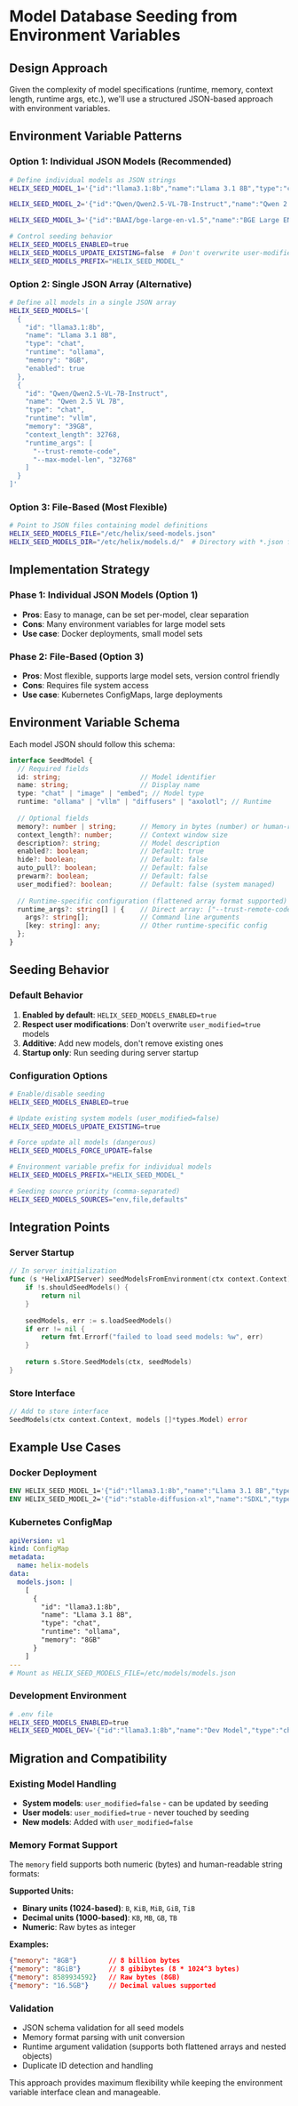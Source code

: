 # Model Database Seeding from Environment Variables

## Design Approach

Given the complexity of model specifications (runtime, memory, context length, runtime args, etc.), we'll use a structured JSON-based approach with environment variables.

## Environment Variable Patterns

### Option 1: Individual JSON Models (Recommended)
```bash
# Define individual models as JSON strings
HELIX_SEED_MODEL_1='{"id":"llama3.1:8b","name":"Llama 3.1 8B","type":"chat","runtime":"ollama","memory":"8GB","enabled":true}'

HELIX_SEED_MODEL_2='{"id":"Qwen/Qwen2.5-VL-7B-Instruct","name":"Qwen 2.5 VL 7B","type":"chat","runtime":"vllm","memory":"39GB","context_length":32768,"runtime_args":["--trust-remote-code","--max-model-len","32768"]}'

HELIX_SEED_MODEL_3='{"id":"BAAI/bge-large-en-v1.5","name":"BGE Large EN v1.5","type":"embed","runtime":"vllm","memory":"5GiB","context_length":512,"runtime_args":["--task","embed","--trust-remote-code"]}'

# Control seeding behavior
HELIX_SEED_MODELS_ENABLED=true
HELIX_SEED_MODELS_UPDATE_EXISTING=false  # Don't overwrite user-modified models
HELIX_SEED_MODELS_PREFIX="HELIX_SEED_MODEL_"
```

### Option 2: Single JSON Array (Alternative)
```bash
# Define all models in a single JSON array
HELIX_SEED_MODELS='[
  {
    "id": "llama3.1:8b",
    "name": "Llama 3.1 8B", 
    "type": "chat",
    "runtime": "ollama",
    "memory": "8GB",
    "enabled": true
  },
  {
    "id": "Qwen/Qwen2.5-VL-7B-Instruct",
    "name": "Qwen 2.5 VL 7B",
    "type": "chat", 
    "runtime": "vllm",
    "memory": "39GB",
    "context_length": 32768,
    "runtime_args": [
      "--trust-remote-code", 
      "--max-model-len", "32768"
    ]
  }
]'
```

### Option 3: File-Based (Most Flexible)
```bash
# Point to JSON files containing model definitions
HELIX_SEED_MODELS_FILE="/etc/helix/seed-models.json"
HELIX_SEED_MODELS_DIR="/etc/helix/models.d/"  # Directory with *.json files
```

## Implementation Strategy

### Phase 1: Individual JSON Models (Option 1)
- **Pros**: Easy to manage, can be set per-model, clear separation
- **Cons**: Many environment variables for large model sets
- **Use case**: Docker deployments, small model sets

### Phase 2: File-Based (Option 3) 
- **Pros**: Most flexible, supports large model sets, version control friendly
- **Cons**: Requires file system access
- **Use case**: Kubernetes ConfigMaps, large deployments

## Environment Variable Schema

Each model JSON should follow this schema:
```typescript
interface SeedModel {
  // Required fields
  id: string;                    // Model identifier
  name: string;                  // Display name
  type: "chat" | "image" | "embed"; // Model type
  runtime: "ollama" | "vllm" | "diffusers" | "axolotl"; // Runtime
  
  // Optional fields  
  memory?: number | string;      // Memory in bytes (number) or human-readable format (string: "8GB", "16GiB")
  context_length?: number;       // Context window size
  description?: string;          // Model description
  enabled?: boolean;             // Default: true
  hide?: boolean;                // Default: false
  auto_pull?: boolean;           // Default: false  
  prewarm?: boolean;             // Default: false
  user_modified?: boolean;       // Default: false (system managed)
  
  // Runtime-specific configuration (flattened array format supported)
  runtime_args?: string[] | {    // Direct array: ["--trust-remote-code"] or nested: {"args": [...]}
    args?: string[];             // Command line arguments
    [key: string]: any;          // Other runtime-specific config
  };
}
```

## Seeding Behavior

### Default Behavior
1. **Enabled by default**: `HELIX_SEED_MODELS_ENABLED=true`
2. **Respect user modifications**: Don't overwrite `user_modified=true` models
3. **Additive**: Add new models, don't remove existing ones
4. **Startup only**: Run seeding during server startup

### Configuration Options
```bash
# Enable/disable seeding
HELIX_SEED_MODELS_ENABLED=true

# Update existing system models (user_modified=false)
HELIX_SEED_MODELS_UPDATE_EXISTING=true

# Force update all models (dangerous)
HELIX_SEED_MODELS_FORCE_UPDATE=false

# Environment variable prefix for individual models
HELIX_SEED_MODELS_PREFIX="HELIX_SEED_MODEL_"

# Seeding source priority (comma-separated)
HELIX_SEED_MODELS_SOURCES="env,file,defaults"
```

## Integration Points

### Server Startup
```go
// In server initialization
func (s *HelixAPIServer) seedModelsFromEnvironment(ctx context.Context) error {
    if !s.shouldSeedModels() {
        return nil
    }
    
    seedModels, err := s.loadSeedModels()
    if err != nil {
        return fmt.Errorf("failed to load seed models: %w", err)
    }
    
    return s.Store.SeedModels(ctx, seedModels)
}
```

### Store Interface
```go
// Add to store interface
SeedModels(ctx context.Context, models []*types.Model) error
```

## Example Use Cases

### Docker Deployment
```dockerfile
ENV HELIX_SEED_MODEL_1='{"id":"llama3.1:8b","name":"Llama 3.1 8B","type":"chat","runtime":"ollama","memory":"8GB"}'
ENV HELIX_SEED_MODEL_2='{"id":"stable-diffusion-xl","name":"SDXL","type":"image","runtime":"diffusers","memory":"12GiB"}'
```

### Kubernetes ConfigMap
```yaml
apiVersion: v1
kind: ConfigMap
metadata:
  name: helix-models
data:
  models.json: |
    [
      {
        "id": "llama3.1:8b",
        "name": "Llama 3.1 8B",
        "type": "chat",
        "runtime": "ollama",
        "memory": "8GB"
      }
    ]
---
# Mount as HELIX_SEED_MODELS_FILE=/etc/models/models.json
```

### Development Environment
```bash
# .env file
HELIX_SEED_MODELS_ENABLED=true
HELIX_SEED_MODEL_DEV='{"id":"llama3.1:8b","name":"Dev Model","type":"chat","runtime":"ollama","memory":"4GB","enabled":true}'
```

## Migration and Compatibility

### Existing Model Handling
- **System models**: `user_modified=false` - can be updated by seeding
- **User models**: `user_modified=true` - never touched by seeding
- **New models**: Added with `user_modified=false`

### Memory Format Support
The `memory` field supports both numeric (bytes) and human-readable string formats:

**Supported Units:**
- **Binary units (1024-based)**: `B`, `KiB`, `MiB`, `GiB`, `TiB` 
- **Decimal units (1000-based)**: `KB`, `MB`, `GB`, `TB`
- **Numeric**: Raw bytes as integer

**Examples:**
```json
{"memory": "8GB"}        // 8 billion bytes
{"memory": "8GiB"}       // 8 gibibytes (8 * 1024^3 bytes)  
{"memory": 8589934592}   // Raw bytes (8GB)
{"memory": "16.5GB"}     // Decimal values supported
```

### Validation
- JSON schema validation for all seed models
- Memory format parsing with unit conversion
- Runtime argument validation (supports both flattened arrays and nested objects)
- Duplicate ID detection and handling

This approach provides maximum flexibility while keeping the environment variable interface clean and manageable.
